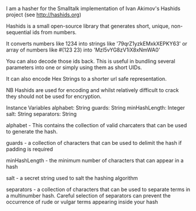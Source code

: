 I am a hasher for the Smalltalk implementation of Ivan Akimov's Hashids project (see http://hashids.org)

Hashids is a small open-source library that generates short, unique, non-sequential ids from numbers.

It converts numbers like 1234 into strings like '79qrZ1yzkEMxkXEPKY63' or array of numbers like #(123 23) into 'Mzl5vYG8zV1iX8xNmWA0'

You can also decode those ids back. This is useful in bundling several parameters into one or simply using them as short UIDs.

It can also encode Hex Strings to a shorter url safe representation.

NB Hashids are used for encoding and whilst relatively difficult to crack they should not be used for encryption.

Instance Variables
	alphabet:			String
	guards:				String
	minHashLength:	Integer
	salt:				String
	separators:			String

alphabet
	- This contains the collection of valid charcaters that can be used to generate the hash.

guards
	- a collection of characters that can be used to delimit the hash if padding is required

minHashLength
	- the minimum number of characters that can appear in a hash

salt
	- a secret string used to salt the hashing algorithm

separators
	- a collection of characters that can be used to separate terms in a multinumber hash.  Careful selection of separators can prevent the occurrence of rude or vulgar terms appearing inside your hash
